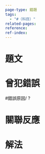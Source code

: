 ```yaml
---
page-type: 錯題
tags:
  - "#（科目）"
related-pages: 
reference: 
ref-index:
---
```

# 題文
# 曾犯錯誤
#錯誤原因/ 
?
# 關聯反應
# 解法